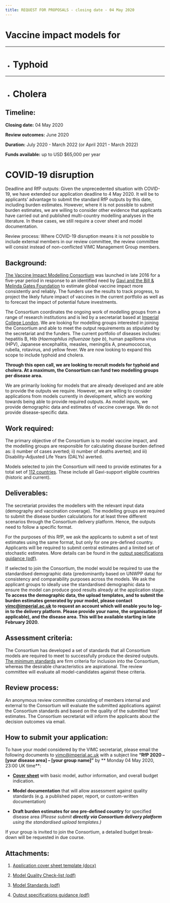 ```yaml
---
title: REQUEST FOR PROPOSALS - closing date - 04 May 2020
---
```


# Vaccine impact models for  

---

*  # Typhoid 

---

*  # Cholera



## Timeline:



**Closing date:**   04 May 2020 

**Review outcomes:** June 2020    

**Duration:** July 2020 - March 2022 (or April 2021 - March 2022)     

**Funds available:** up to USD $65,000 per year

# COVID-19 disruption

Deadline and RfP outputs: Given the unprecedented situation with COVID-19, we have extended our application deadline to 4 May 2020. It will be to applicants’ advantage to submit the standard RfP outputs by this date, including burden estimates. However, where it is not possible to submit burden estimates, we are willing to consider other evidence that applicants have carried out and published multi-country modelling analyses in the literature. In these cases, we still require a cover sheet and model documentation. 

Review process: Where COVID-19 disruption means it is not possible to include external members in our review committee, the review committee will consist instead of non-conflicted VIMC Management Group members.


## Background:



[The Vaccine Impact Modelling Consortium](https://www.vaccineimpact.org/aboutus) was launched in late 2016 for a five-year period in response to an identified need by [Gavi and the Bill & Melinda Gates Foundation](/partners/#funders) to estimate global vaccine impact more consistently and reliably. The funders use the results to track progress, to project the likely future impact of vaccines in the current portfolio as well as to forecast the impact of potential future investments. 



The Consortium coordinates the ongoing work of modelling groups from a range of research institutions and is led by a secretariat based at [Imperial College London](https://www.imperial.ac.uk/school-public-health/infectious-disease-epidemiology/). We are looking for modelling groups interested in joining the Consortium and able to meet the output requirements as stipulated by the secretariat and the funders. The current portfolio of diseases includes: hepatitis B, Hib (_Haemophilus influenzae type b_), human papilloma virus (HPV), Japanese encephalitis, measles, meningitis A, pneumococcus, rubella, rotavirus, and yellow fever. We are now looking to expand this scope to include typhoid and cholera.



**Through this open call, we are looking to recruit models for typhoid and cholera. At a maximum, the Consortium can fund two modelling groups per disease area.**

We are primarily looking for models that are already developed and are able to provide the outputs we require. However, we are willing to consider applications from models currently in development, which are working towards being able to provide required outputs. As model inputs, we provide demographic data and estimates of vaccine coverage. We do not provide disease-specific data.



## Work required:



The primary objective of the Consortium is to model vaccine impact, and the modelling groups are responsible for calculating disease burden defined as: i) number of cases averted; ii) number of deaths averted; and iii) Disability-Adjusted Life Years (DALYs) averted.  

Models selected to join the Consortium will need to provide estimates for a total set of [112 countries](/resources/VIMC-112-countries.xlsx). These include all Gavi-support eligible countries (historic and current).



## Deliverables:



The secretariat provides the modellers with the relevant input data (demography and vaccination coverage). The modelling groups are required to submit the disease burden calculations for at least three different scenarios through the Consortium delivery platform. Hence, the outputs need to follow a specific format. 

For the purposes of this RfP, we ask the applicants to submit a set of test estimates using the same format, but only for one pre-defined country. Applicants will be required to submit central estimates and a limited set of stochastic estimates. More details can be found in the [output specifications guidance (pdf)](/resources/4_VIMC_RfP2020_output_specifications_guidance3.pdf).

If selected to join the Consortium, the model would be required to use the standardised demographic data (predominantly based on UNWPP data) for consistency and comparability purposes across the models. We ask the applicant groups to ideally use the standardised demographic data to ensure the model can produce good results already at the application stage. **To access the demographic data, the upload templates, and to submit the burden estimates generated by your model, please contact <a
href="mailto:vimc@imperial.ac.uk">vimc@imperial.ac.uk</a> to request an account which will enable you to log-in to the delivery platform. Please provide your name, the organisation (if applicable), and the disease area. This will be available starting in late February 2020.**  



## Assessment criteria:   


The Consortium has developed a set of standards that all Consortium models are required to meet to successfully produce the desired outputs. [The minimum standards](/resources/3_VIMC_model_standards_2020.pdf) are firm criteria for inclusion into the Consortium, whereas the desirable characteristics are aspirational. The review committee will evaluate all model-candidates against these criteria. 



## Review process:    



An anonymous review committee consisting of members internal and external to the Consortium will evaluate the submitted applications against the Consortium standards and based on the quality of the submitted ‘test’ estimates. The Consortium secretariat will inform the applicants about the decision outcomes via email. 



## How to submit your application:    

 

To have your model considered by the VIMC secretariat, please email the following documents to <a href="mailto:vimc@imperial.ac.uk">vimc@imperial.ac.uk</a> with a subject line **“RfP 2020 – [your disease area] – [your group name]”** by ** Monday 04 May 2020, 23:00 UK time**:



- [**Cover sheet**](/resources/1_VIMC_RfP2020_applicant_cover_sheet.docx) with basic model, author information, and overall budget indication.     

- **Model documentation** that will allow assessment against quality standards (e.g. a published paper, report, or custom-written documentation)    

- **Draft burden estimates for one pre-defined country** for specified disease area *(Please submit **directly via Consortium delivery platform** using the standardised upload templates.)*        



If your group is invited to join the Consortium, a detailed budget break-down will be requested in due course.



## Attachments:   



1.	 [Application cover sheet template (docx)](/resources/1_VIMC_RfP2020_applicant_cover_sheet.docx)

2.  [Model Quality Check-list (pdf)](/resources/2_VIMC_RfP2020_model_quality_checklist.pdf)

3.  [Model Standards (pdf)](/resources/3_VIMC_model_standards_2020.pdf)

4.  [Output specifications guidance (pdf)](/resources/4_VIMC_RfP2020_output_specifications_guidance3.pdf)
